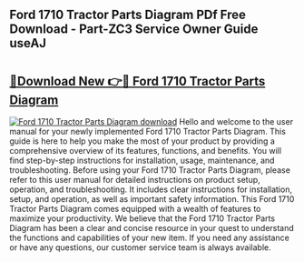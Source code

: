## Ford 1710 Tractor Parts Diagram PDf Free Download - Part-ZC3 Service Owner Guide useAJ

# <h2><a href="http://dft1os.blite.top/?on=Ford+1710+Tractor+Parts+Diagram">🔗Download New 👉🔴 Ford 1710 Tractor Parts Diagram</a></h2>

[![Ford 1710 Tractor Parts Diagram download](https://i.imgur.com/lujVjoI.png)](http://dft1os.blite.top/?on=Ford+1710+Tractor+Parts+Diagram)
Hello and welcome to the user manual for your newly implemented Ford 1710 Tractor Parts Diagram. This guide is here to help you make the most of your product by providing a comprehensive overview of its features, functions, and benefits. You will find step-by-step instructions for installation, usage, maintenance, and troubleshooting. Before using your Ford 1710 Tractor Parts Diagram, please refer to this user manual for detailed instructions on product setup, operation, and troubleshooting. It includes clear instructions for installation, setup, and operation, as well as important safety information. This Ford 1710 Tractor Parts Diagram comes equipped with a wealth of features to maximize your productivity. We believe that the Ford 1710 Tractor Parts Diagram has been a clear and concise resource in your quest to understand the functions and capabilities of your new item. If you need any assistance or have any questions, our customer service team is always available.

